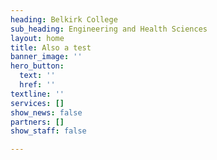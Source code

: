 ```yaml
---
heading: Belkirk College
sub_heading: Engineering and Health Sciences
layout: home
title: Also a test
banner_image: ''
hero_button:
  text: ''
  href: ''
textline: ''
services: []
show_news: false
partners: []
show_staff: false

---
```

